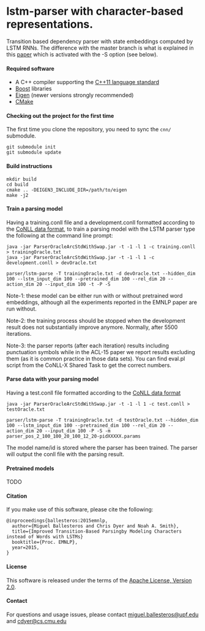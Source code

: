 # lstm-parser with character-based representations.
Transition based dependency parser with state embeddings computed by LSTM RNNs. The difference with the master branch is what is explained in this [paper](http://arxiv.org/pdf/1508.00657.pdf) which is activated with the -S option (see below).

#### Required software

 * A C++ compiler supporting the [C++11 language standard](https://en.wikipedia.org/wiki/C%2B%2B11)
 * [Boost](http://www.boost.org/) libraries
 * [Eigen](http://eigen.tuxfamily.org) (newer versions strongly recommended)
 * [CMake](http://www.cmake.org/)

#### Checking out the project for the first time

The first time you clone the repository, you need to sync the `cnn/` submodule.

    git submodule init
    git submodule update

#### Build instructions

    mkdir build
    cd build
    cmake .. -DEIGEN3_INCLUDE_DIR=/path/to/eigen
    make -j2

#### Train a parsing model

Having a training.conll file and a development.conll formatted according to the [CoNLL data format](http://ilk.uvt.nl/conll/#dataformat), to train a parsing model with the LSTM parser type the following at the command line prompt:

    java -jar ParserOracleArcStdWithSwap.jar -t -1 -l 1 -c training.conll > trainingOracle.txt
    java -jar ParserOracleArcStdWithSwap.jar -t -1 -l 1 -c development.conll > devOracle.txt

    parser/lstm-parse -T trainingOracle.txt -d devOracle.txt --hidden_dim 100 --lstm_input_dim 100 --pretrained_dim 100 --rel_dim 20 --action_dim 20 --input_dim 100 -t -P -S

Note-1: these model can be either run with or without pretrained word embeddings, although all the experiments reported in the EMNLP paper are run without.

Note-2: the training process should be stopped when the development result does not substantially improve anymore. Normally, after 5500 iterations.

Note-3: the parser reports (after each iteration) results including punctuation symbols while in the ACL-15 paper we report results excluding them (as it is common practice in those data sets). You can find eval.pl script from the CoNLL-X Shared Task to get the correct numbers.

#### Parse data with your parsing model

Having a test.conll file formatted according to the [CoNLL data format](http://ilk.uvt.nl/conll/#dataformat)

    java -jar ParserOracleArcStdWithSwap.jar -t -1 -l 1 -c test.conll > testOracle.txt
    
    parser/lstm-parse -T trainingOracle.txt -d testOracle.txt --hidden_dim 100 --lstm_input_dim 100 --pretrained_dim 100 --rel_dim 20 --action_dim 20 --input_dim 100 -P -S -m parser_pos_2_100_100_20_100_12_20-pidXXXXX.params

The model name/id is stored where the parser has been trained.
The parser will output the conll file with the parsing result.

#### Pretrained models

TODO

#### Citation

If you make use of this software, please cite the following:

    @inproceedings{ballesteros:2015emnlp,
      author={Miguel Ballesteros and Chris Dyer and Noah A. Smith},
      title={Improved Transition-Based Parsingby Modeling Characters instead of Words with LSTMs}
      booktitle={Proc. EMNLP},
      year=2015,
    }

#### License

This software is released under the terms of the [Apache License, Version 2.0](http://www.apache.org/licenses/LICENSE-2.0).

#### Contact

For questions and usage issues, please contact miguel.ballesteros@upf.edu and cdyer@cs.cmu.edu 

